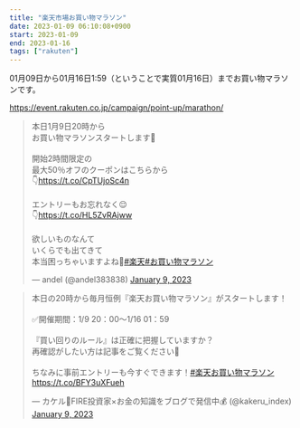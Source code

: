 ```yaml
---
title: "楽天市場お買い物マラソン"
date: 2023-01-09 06:10:08+0900
start: 2023-01-09
end: 2023-01-16
tags: ["rakuten"]
---
```


01月09日から01月16日1:59（ということで実質01月16日）までお買い物マラソンです。

https://event.rakuten.co.jp/campaign/point-up/marathon/

<blockquote class="twitter-tweet"><p lang="ja" dir="ltr">本日1月9日20時から<br>お買い物マラソンスタートします🥳<br><br>開始2時間限定の<br>最大50％オフのクーポンはこちらから<br>👇<a href="https://t.co/CpTUjoSc4n">https://t.co/CpTUjoSc4n</a> <br><br>エントリーもお忘れなく😌<br>👇<a href="https://t.co/HL5ZvRAjww">https://t.co/HL5ZvRAjww</a> <br><br>欲しいものなんて<br>いくらでも出てきて<br>本当困っちゃいますよね🤣<a href="https://twitter.com/hashtag/%E6%A5%BD%E5%A4%A9?src=hash&amp;ref_src=twsrc%5Etfw">#楽天</a><a href="https://twitter.com/hashtag/%E3%81%8A%E8%B2%B7%E3%81%84%E7%89%A9%E3%83%9E%E3%83%A9%E3%82%BD%E3%83%B3?src=hash&amp;ref_src=twsrc%5Etfw">#お買い物マラソン</a></p>&mdash; andel (@andel383838) <a href="https://twitter.com/andel383838/status/1612264186079506432?ref_src=twsrc%5Etfw">January 9, 2023</a></blockquote> <script async src="https://platform.twitter.com/widgets.js" charset="utf-8"></script>
<blockquote class="twitter-tweet"><p lang="ja" dir="ltr">本日の20時から毎月恒例『楽天お買い物マラソン』がスタートします！<br><br>✅開催期間：1/9 20：00～1/16 01：59<br><br>『買い回りのルール』は正確に把握していますか？<br>再確認がしたい方は記事をご覧ください🤗<br><br>ちなみに事前エントリーも今すぐできます！<a href="https://twitter.com/hashtag/%E6%A5%BD%E5%A4%A9%E3%81%8A%E8%B2%B7%E3%81%84%E7%89%A9%E3%83%9E%E3%83%A9%E3%82%BD%E3%83%B3?src=hash&amp;ref_src=twsrc%5Etfw">#楽天お買い物マラソン</a><a href="https://t.co/BFY3uXFueh">https://t.co/BFY3uXFueh</a></p>&mdash; カケル🐷FIRE投資家×お金の知識をブログで発信中💰 (@kakeru_index) <a href="https://twitter.com/kakeru_index/status/1612275772659765251?ref_src=twsrc%5Etfw">January 9, 2023</a></blockquote> <script async src="https://platform.twitter.com/widgets.js" charset="utf-8"></script>
